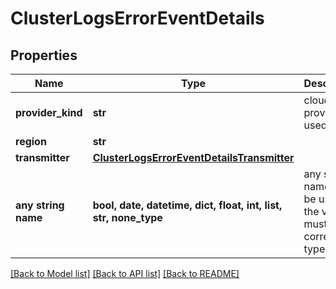 # ClusterLogsErrorEventDetails


## Properties
Name | Type | Description | Notes
------------ | ------------- | ------------- | -------------
**provider_kind** | **str** | cloud provider used | [optional] 
**region** | **str** |  | [optional] 
**transmitter** | [**ClusterLogsErrorEventDetailsTransmitter**](ClusterLogsErrorEventDetailsTransmitter.md) |  | [optional] 
**any string name** | **bool, date, datetime, dict, float, int, list, str, none_type** | any string name can be used but the value must be the correct type | [optional]

[[Back to Model list]](../README.md#documentation-for-models) [[Back to API list]](../README.md#documentation-for-api-endpoints) [[Back to README]](../README.md)


